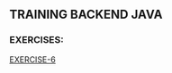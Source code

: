 ## TRAINING BACKEND JAVA
### EXERCISES:
[EXERCISE-6](https://github.com/realnautcloud/training-java-index/blob/main/README.md#exe-6)


